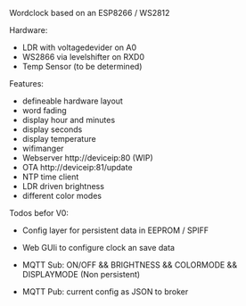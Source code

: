 Wordclock based on an ESP8266 / WS2812

Hardware:
- LDR with voltagedevider on A0 
- WS2866 via levelshifter on RXD0 
- Temp Sensor (to be determined)

Features:
- defineable hardware layout 
- word fading
- display hour and minutes
- display seconds
- display temperature
- wifimanger
- Webserver http://deviceip:80 (WIP)
- OTA http://deviceip:81/update
- NTP time client
- LDR driven brightness
- different color modes 


Todos befor V0:
- Config layer for persistent data in EEPROM / SPIFF
- Web GUIi to configure clock an save data

- MQTT Sub: ON/OFF && BRIGHTNESS && COLORMODE && DISPLAYMODE (Non persistent)
- MQTT Pub: current config as JSON to broker



